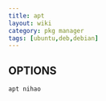 ```yaml
---
title: apt
layout: wiki
category: pkg manager
tags: [ubuntu,deb,debian]
---  
```



## OPTIONS

~~~
apt nihao
~~~
